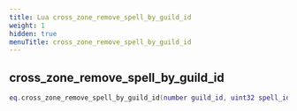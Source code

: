 ```yaml
---
title: Lua cross_zone_remove_spell_by_guild_id
weight: 1
hidden: true
menuTitle: cross_zone_remove_spell_by_guild_id
---
```

## cross_zone_remove_spell_by_guild_id
```lua
eq.cross_zone_remove_spell_by_guild_id(number guild_id, uint32 spell_id) -- void
```